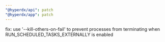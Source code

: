 ```yaml
---
"@hyperdx/api": patch
"@hyperdx/app": patch
---
```


fix: use '--kill-others-on-fail' to prevent processes from terminating when RUN_SCHEDULED_TASKS_EXTERNALLY is enabled

